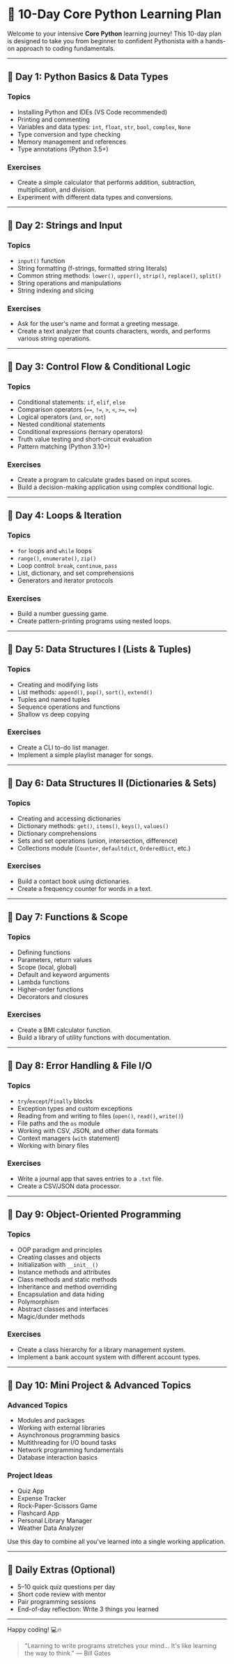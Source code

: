 # 🐍 10-Day Core Python Learning Plan

Welcome to your intensive **Core Python** learning journey! This 10-day plan is designed to take you from beginner to confident Pythonista with a hands-on approach to coding fundamentals.

---

## 📅 Day 1: Python Basics & Data Types

### Topics

- Installing Python and IDEs (VS Code recommended)
- Printing and commenting
- Variables and data types: `int`, `float`, `str`, `bool`, `complex`, `None`
- Type conversion and type checking
- Memory management and references
- Type annotations (Python 3.5+)

### Exercises

- Create a simple calculator that performs addition, subtraction, multiplication, and division.
- Experiment with different data types and conversions.

---

## 📅 Day 2: Strings and Input

### Topics

- `input()` function
- String formatting (f-strings, formatted string literals)
- Common string methods: `lower()`, `upper()`, `strip()`, `replace()`, `split()`
- String operations and manipulations
- String indexing and slicing

### Exercises

- Ask for the user's name and format a greeting message.
- Create a text analyzer that counts characters, words, and performs various string operations.

---

## 📅 Day 3: Control Flow & Conditional Logic

### Topics

- Conditional statements: `if`, `elif`, `else`
- Comparison operators (`==`, `!=`, `>`, `<`, `>=`, `<=`)
- Logical operators (`and`, `or`, `not`)
- Nested conditional statements
- Conditional expressions (ternary operators)
- Truth value testing and short-circuit evaluation
- Pattern matching (Python 3.10+)

### Exercises

- Create a program to calculate grades based on input scores.
- Build a decision-making application using complex conditional logic.

---

## 📅 Day 4: Loops & Iteration

### Topics

- `for` loops and `while` loops
- `range()`, `enumerate()`, `zip()`
- Loop control: `break`, `continue`, `pass`
- List, dictionary, and set comprehensions
- Generators and iterator protocols

### Exercises

- Build a number guessing game.
- Create pattern-printing programs using nested loops.

---

## 📅 Day 5: Data Structures I (Lists & Tuples)

### Topics

- Creating and modifying lists
- List methods: `append()`, `pop()`, `sort()`, `extend()`
- Tuples and named tuples
- Sequence operations and functions
- Shallow vs deep copying

### Exercises

- Create a CLI to-do list manager.
- Implement a simple playlist manager for songs.

---

## 📅 Day 6: Data Structures II (Dictionaries & Sets)

### Topics

- Creating and accessing dictionaries
- Dictionary methods: `get()`, `items()`, `keys()`, `values()`
- Dictionary comprehensions
- Sets and set operations (union, intersection, difference)
- Collections module (`Counter`, `defaultdict`, `OrderedDict`, etc.)

### Exercises

- Build a contact book using dictionaries.
- Create a frequency counter for words in a text.

---

## 📅 Day 7: Functions & Scope

### Topics

- Defining functions
- Parameters, return values
- Scope (local, global)
- Default and keyword arguments
- Lambda functions
- Higher-order functions
- Decorators and closures

### Exercises

- Create a BMI calculator function.
- Build a library of utility functions with documentation.

---

## 📅 Day 8: Error Handling & File I/O

### Topics

- `try`/`except`/`finally` blocks
- Exception types and custom exceptions
- Reading from and writing to files (`open()`, `read()`, `write()`)
- File paths and the `os` module
- Working with CSV, JSON, and other data formats
- Context managers (`with` statement)
- Working with binary files

### Exercises

- Write a journal app that saves entries to a `.txt` file.
- Create a CSV/JSON data processor.

---

## 📅 Day 9: Object-Oriented Programming

### Topics

- OOP paradigm and principles
- Creating classes and objects
- Initialization with `__init__()`
- Instance methods and attributes
- Class methods and static methods
- Inheritance and method overriding
- Encapsulation and data hiding
- Polymorphism
- Abstract classes and interfaces
- Magic/dunder methods

### Exercises

- Create a class hierarchy for a library management system.
- Implement a bank account system with different account types.

---

## 📅 Day 10: Mini Project & Advanced Topics

### Advanced Topics

- Modules and packages
- Working with external libraries
- Asynchronous programming basics
- Multithreading for I/O bound tasks
- Network programming fundamentals
- Database interaction basics

### Project Ideas

- Quiz App
- Expense Tracker
- Rock-Paper-Scissors Game
- Flashcard App
- Personal Library Manager
- Weather Data Analyzer

Use this day to combine all you've learned into a single working application.

---

## 🧠 Daily Extras (Optional)

- 5–10 quick quiz questions per day
- Short code review with mentor
- Pair programming sessions
- End-of-day reflection: Write 3 things you learned

---

Happy coding! 💻🔥

> "Learning to write programs stretches your mind... It's like learning the way to think." — Bill Gates
